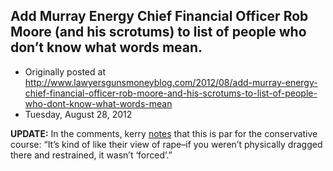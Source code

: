 ## Add Murray Energy Chief Financial Officer Rob Moore (and his scrotums) to list of people who don’t know what words mean.

 * Originally posted at http://www.lawyersgunsmoneyblog.com/2012/08/add-murray-energy-chief-financial-officer-rob-moore-and-his-scrotums-to-list-of-people-who-dont-know-what-words-mean
 * Tuesday, August 28, 2012

**UPDATE:** In the comments, kerry [notes](http://lawyersgunsmon.wpengine.com/2012/08/add-murray-energy-chief-financial-officer-rob-moore-and-his-scrotums-to-list-of-people-who-dont-know-what-words-mean/comment-page-1#comment-332140) that this is par for the conservative course: “It’s kind of like their view of rape–if you weren’t physically dragged there and restrained, it wasn’t ‘forced’.”
